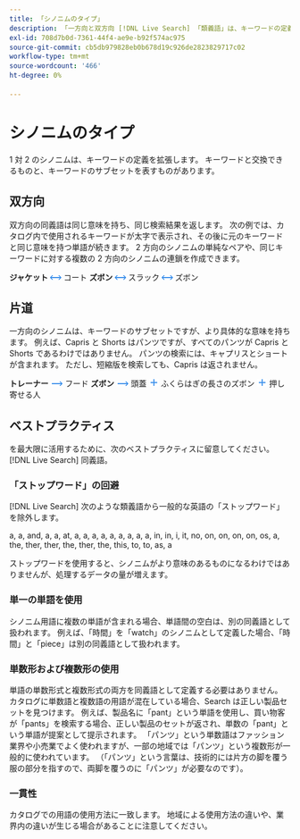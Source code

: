 ```yaml
---
title: 「シノニムのタイプ」
description: 「一方向と双方向 [!DNL Live Search] 「類義語」は、キーワードの定義を拡張します。
exl-id: 708d7b0d-7361-44f4-ae9e-b92f574ac975
source-git-commit: cb5db979828eb0b678d19c926de2823829717c02
workflow-type: tm+mt
source-wordcount: '466'
ht-degree: 0%

---
```


# シノニムのタイプ

1 対 2 のシノニムは、キーワードの定義を拡張します。 キーワードと交換できるものと、キーワードのサブセットを表すものがあります。

## 双方向

双方向の同義語は同じ意味を持ち、同じ検索結果を返します。 次の例では、カタログ内で使用されるキーワードが太字で表示され、その後に元のキーワードと同じ意味を持つ単語が続きます。 2 方向のシノニムの単純なペアや、同じキーワードに対する複数の 2 方向のシノニムの連鎖を作成できます。

**ジャケット** ![双方向セレクター](assets/btn-two-way.png) コート
**ズボン** ![双方向セレクター](assets/btn-two-way.png) スラック ![双方向セレクター](assets/btn-two-way.png) ズボン

## 片道

一方向のシノニムは、キーワードのサブセットですが、より具体的な意味を持ちます。 例えば、Capris と Shorts はパンツですが、すべてのパンツが Capris と Shorts であるわけではありません。 パンツの検索には、キャプリスとショートが含まれます。 ただし、短縮版を検索しても、Capris は返されません。

**トレーナー** ![一方向セレクター](assets/btn-one-way.png) フード
**ズボン** ![一方向セレクター](assets/btn-one-way.png) 頭蓋 ![複数の一方向セレクター](assets/btn-multiple-one-way.png) ふくらはぎの長さのズボン ![複数の一方向セレクター](assets/btn-multiple-one-way.png) 押し寄せる人

## ベストプラクティス

を最大限に活用するために、次のベストプラクティスに留意してください。 [!DNL Live Search] 同義語。

### 「ストップワード」の回避

[!DNL Live Search] 次のような類義語から一般的な英語の「ストップワード」を除外します。

a, a, and, a, a, at, a, a, a, a, a, a, a, a, a, in, in, i, it, no, on, on, on, on, os, a, the, ther, ther, the, ther, the, this, to, to, as, a

ストップワードを使用すると、シノニムがより意味のあるものになるわけではありませんが、処理するデータの量が増えます。

### 単一の単語を使用

シノニム用語に複数の単語が含まれる場合、単語間の空白は、別の同義語として扱われます。 例えば、「時間」を「watch」のシノニムとして定義した場合、「時間」と「piece」は別の同義語として扱われます。

### 単数形および複数形の使用

単語の単数形式と複数形式の両方を同義語として定義する必要はありません。 カタログに単数語と複数語の用語が混在している場合、Search は正しい製品セットを見つけます。 例えば、製品名に「pant」という単語を使用し、買い物客が「pants」を検索する場合、正しい製品のセットが返され、単数の「pant」という単語が提案として提示されます。 「パンツ」という単数語はファッション業界や小売業でよく使われますが、一部の地域では「パンツ」という複数形が一般的に使われています。 （「パンツ」という言葉は、技術的には片方の脚を覆う服の部分を指すので、両脚を覆うのに「パンツ」が必要なのです）。

### 一貫性

カタログでの用語の使用方法に一致します。 地域による使用方法の違いや、業界内の違いが生じる場合があることに注意してください。
